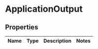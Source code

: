 
# ApplicationOutput

## Properties
Name | Type | Description | Notes
------------ | ------------- | ------------- | -------------



